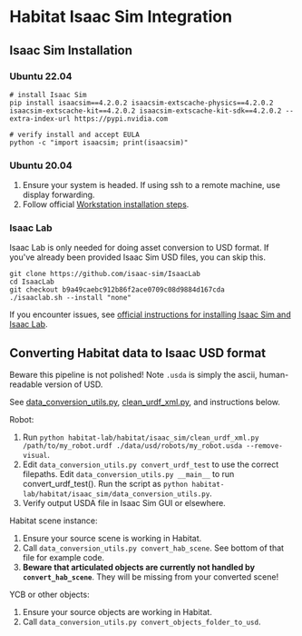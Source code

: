 

# Habitat Isaac Sim Integration

## Isaac Sim Installation

### Ubuntu 22.04
```
# install Isaac Sim
pip install isaacsim==4.2.0.2 isaacsim-extscache-physics==4.2.0.2 isaacsim-extscache-kit==4.2.0.2 isaacsim-extscache-kit-sdk==4.2.0.2 --extra-index-url https://pypi.nvidia.com

# verify install and accept EULA
python -c "import isaacsim; print(isaacsim)"
```

### Ubuntu 20.04

1. Ensure your system is headed. If using ssh to a remote machine, use display forwarding.
2. Follow official [Workstation installation steps](https://docs.omniverse.nvidia.com/isaacsim/latest/installation/install_workstation.html).


### Isaac Lab
Isaac Lab is only needed for doing asset conversion to USD format. If you've already been provided Isaac Sim USD files, you can skip this.

```
git clone https://github.com/isaac-sim/IsaacLab
cd IsaacLab
git checkout b9a49caebc912b86f2ace0709c08d9884d167cda
./isaaclab.sh --install "none"
```

If you encounter issues, see [official instructions for installing Isaac Sim and Isaac Lab](https://isaac-sim.github.io/IsaacLab/main/source/setup/installation/pip_installation.html#installing-isaac-lab).

## Converting Habitat data to Isaac USD format

Beware this pipeline is not polished! Note `.usda` is simply the ascii, human-readable version of USD.

See [data_conversion_utils.py](./data_conversion_utils.py), [clean_urdf_xml.py](./clean_urdf_xml.py), and instructions below.

Robot:
1. Run `python habitat-lab/habitat/isaac_sim/clean_urdf_xml.py /path/to/my_robot.urdf ./data/usd/robots/my_robot.usda --remove-visual`.
2. Edit `data_conversion_utils.py convert_urdf_test` to use the correct filepaths. Edit `data_conversion_utils.py __main__` to run convert_urdf_test(). Run the script as `python habitat-lab/habitat/isaac_sim/data_conversion_utils.py`.
3. Verify output USDA file in Isaac Sim GUI or elsewhere.

Habitat scene instance:
1. Ensure your source scene is working in Habitat.
2. Call `data_conversion_utils.py convert_hab_scene`. See bottom of that file for example code.
3. **Beware that articulated objects are currently not handled by `convert_hab_scene`**. They will be missing from your converted scene!

YCB or other objects:
1. Ensure your source objects are working in Habitat.
2. Call `data_conversion_utils.py convert_objects_folder_to_usd`.
